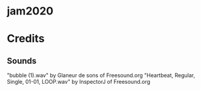 # jam2020


# Credits

## Sounds

"bubble (1).wav" by Glaneur de sons of Freesound.org
"Heartbeat, Regular, Single, 01-01, LOOP.wav" by InspectorJ of Freesound.org
